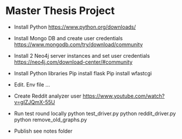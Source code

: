 # Master Thesis Project
 
- Install Python
https://www.python.org/downloads/

- Install Mongo DB and create user credentials
https://www.mongodb.com/try/download/community

- Install 2 Neo4j server instances and set user credentials
https://neo4j.com/download-center/#community

- Install Python libraries
Pip install flask
Pip install wfastcgi

- Edit. Env file
...

- Create Reddit analyzer user
https://www.youtube.com/watch?v=gIZJQmX-55U

- Run test round locally
python test_driver.py
python reddit_driver.py
python remove_old_graphs.py

- Publish
see notes folder
